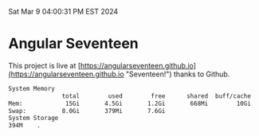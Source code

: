 Sat Mar  9 04:00:31 PM EST 2024

# Angular Seventeen


This project is live at [https://angularseventeen.github.io](https://angularseventeen.github.io "Seventeen!") thanks to Github.

```bash
System Memory
               total        used        free      shared  buff/cache   available
Mem:            15Gi       4.5Gi       1.2Gi       668Mi        10Gi        10Gi
Swap:          8.0Gi       379Mi       7.6Gi
System Storage
394M	.
